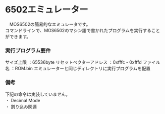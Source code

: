 # 6502エミュレーター

　MOS6502の簡易的なエミュレータです。  
コマンドラインで、MOS6502のマシン語で書かれたプログラムを実行することができます。
 
### 実行プログラム要件

サイズ上限          ：65536byte
リセットベクターアドレス  ：0xfffc - 0xfffd
ファイル名           ：ROM.bin
エミュレーターと同じディレクトリに実行プログラムを配置

### 備考
下記の命令は実装していません。  
・ Decimal Mode  
・ 割り込み関連  
